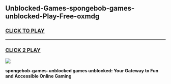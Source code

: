 
## Unblocked-Games-spongebob-games-unblocked-Play-Free-oxmdg
<h3>
<a href="https://premium76.site?title=spongebob-games-unblocked&ref=09A">CLICK TO PLAY</a></h3>
<hr>

<h3>
<a href="https://premium76.site?title=spongebob-games-unblocked&ref=09A">CLICK 2 PLAY</a>
  
</h3>

<a href="https://premium76.site?title=spongebob-games-unblocked&ref=09A"><img src="https://clearcache.store/games.png"></a>


**spongebob-games-unblocked games unblocked: Your Gateway to Fun and Accessible Online Gaming**
